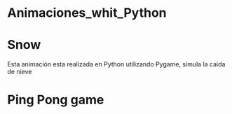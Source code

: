 # Animaciones_whit_Python
<h1>Snow</h1>  
<p>Esta animación esta realizada en Python utilizando Pygame, simula la caida de nieve</p>
<h1>Ping Pong game</h1> 

